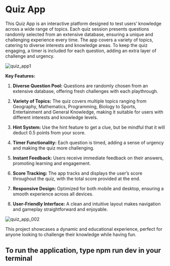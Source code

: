 # Quiz App

This Quiz App is an interactive platform designed to test users’ knowledge across a wide range of topics. Each quiz session presents questions randomly selected from an extensive database, ensuring a unique and challenging experience every time. The app covers a variety of topics, catering to diverse interests and knowledge areas. To keep the quiz engaging, a timer is included for each question, adding an extra layer of challenge and urgency.

![quiz_app1](https://github.com/user-attachments/assets/5a23608a-02a4-44a1-8b54-5693401d23ba)


**Key Features:**

1. **Diverse Question Pool:** Questions are randomly chosen from an extensive database, offering fresh challenges with each playthrough.

2. **Variety of Topics:** The quiz covers multiple topics ranging from Geography, Mathematics, Programming, Biology to Sports, Entertainment and General Knowledge, making it suitable for users with different interests and knowledge levels.

3. **Hint System:** Use the hint feature to get a clue, but be mindful that it will deduct 0.5 points from your score.

4. **Timer Functionality:** Each question is timed, adding a sense of urgency and making the quiz more challenging.

5. **Instant Feedback:** Users receive immediate feedback on their answers, promoting learning and engagement.

6. **Score Tracking:** The app tracks and displays the user’s score throughout the quiz, with the total score provided at the end.

7. **Responsive Design:** Optimized for both mobile and desktop, ensuring a smooth experience across all devices.

8. **User-Friendly Interface:** A clean and intuitive layout makes navigation and gameplay straightforward and enjoyable.

![quiz_app_002](https://github.com/user-attachments/assets/3ec1d4c1-6396-4516-9ab9-db55b3c29ef1)

This project showcases a dynamic and educational experience, perfect for anyone looking to challenge their knowledge while having fun.


## To run the application, type **npm run dev** in your terminal
